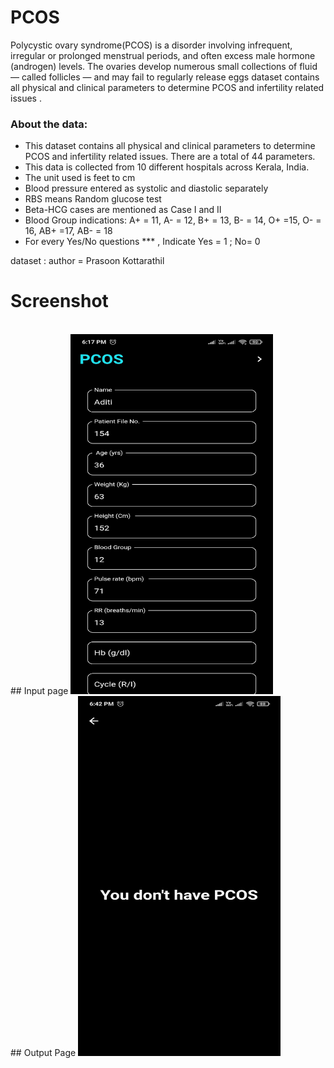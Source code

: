 # PCOS
Polycystic ovary syndrome(PCOS)  is a disorder involving infrequent, irregular or prolonged menstrual periods, and often excess male hormone (androgen) levels. The ovaries develop numerous small collections of fluid — called follicles — and may fail to regularly release eggs dataset contains all physical and clinical parameters to determine PCOS and infertility related issues .
### About the data:
- This dataset contains all physical and clinical parameters to determine PCOS and infertility related issues. There are a total of 44 parameters.
- This data is collected from 10 different hospitals across Kerala, India.
- The unit used is feet to cm
- Blood pressure entered as systolic and diastolic separately
- RBS means Random glucose test
- Beta-HCG cases are mentioned as Case I and II
- Blood Group indications: A+ = 11, A- = 12, B+ = 13, B- = 14, O+ =15, O- = 16, AB+ =17, AB- = 18
- For every Yes/No questions *** , Indicate Yes = 1 ; No= 0

dataset : author = Prasoon Kottarathil

# Screenshot
<br>
## Input page
<img src= "https://github.com/exson6969/PCOS_App/blob/main/Screenshots/Screenshot_2022-06-01-18-17-05-867_com.example.pcos.jpg" width="324px" height="576px">
<br>
## Output Page
<img src= "https://github.com/exson6969/PCOS_App/blob/main/Screenshots/Screenshot_2022-06-01-18-42-01-325_com.example.pcos.jpg" width="324px" height="576px">
